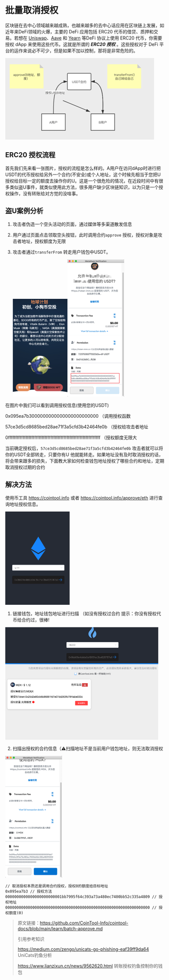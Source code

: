 # 批量取消授权

区块链在去中心领域越来越成熟，也越来越多的去中心话应用在区块链上发展，如近年来DeFi领域的火爆，主要的 DeFi 应用包括 ERC20 代币的借贷、质押和交易。若想在 [Uniswap](https://uniswap.org/)、[Aave](https://aave.com/) 和 [Yearn](https://yearn.finance/) 等DeFi 协议上使用 ERC20 代币，你需要授权 dApp 来使用这些代币。这就是所谓的 ***ERC20 授权*** 。这些授权对于 DeFi 平台的运作来说必不可少，但是如果不加以控制，那将是非常危险的。

<img src="../.gitbook/assets/approve.png" alt="approve" style="zoom:50%;" />

## ERC20 授权流程

首先我们先来看一张图片，授权的流程是怎么样的。A用户在访问dApp时进行把USDT的代币授权给另外一个合约(不安全)或个人地址，这个时候先相当于您把U授权给目标一定的额度去操作你的U。这是一个很危险的情况，在近段时间中有很多类似盗U事件，就类似使用此方法，很多用户缺少区块链知识，以为只是一个授权操作，没有转账给对方觉的没啥事。



## 盗U案例分析

1. 攻击者伪造一个空头活动的页面，通过媒体等多渠道散发信息

2. 用户通过页面点击领取空头按钮，此时调用合约`approve` 授权，授权对象是攻击者地址，授权额度为无限

3. 攻击者通过`transferFrom` 转走用户钱包中USDT。

   <img src="../.gitbook/assets/Snipaste_2021-09-29_14-49-29.png" alt="approve" style="zoom:50%;" /><img src="../.gitbook/assets/Snipaste_2021-09-29_14-51-41.png" alt="approve" style="zoom:50%;" />

在图片中我们可以看到调用授权信息(使用您的USDT)

0x095ea7b3000000000000000000000000 （调用授权函数

57ce3d5cd8685bed28ae71f3a5cfd3b42464fe0b （授权给攻击者地址

0fffffffffffffffffffffffffffffffffffffffffffffffffffffffffffffff （授权额度无限大

当前确定授权后，`57ce3d5cd8685bed28ae71f3a5cfd3b42464fe0b` 攻击者就可以将你的USDT全部转走，只要你有U 他就能转走。如果地址没有及时取消授权的话，将会带来跟多的损失，下面教大家如何检查钱包地址授权了哪些合约和地址，定期取消授权过期的合约



## 解决方法



使用币工具 https://cointool.info 或者 https://cointool.info/approve/eth 进行查询地址授权信息。

<img src="../.gitbook/assets/Snipaste_2021-09-29_15-10-52.png" alt="approve" style="zoom:50%;" />

1. 链接钱包，地址钱包地址进行扫描 （如没有授权过合约  提示：你没有授权代币给合约过，很棒!

<img src="../.gitbook/assets/Snipaste_2021-09-29_15-13-14.png" alt="approve" style="zoom:50%;" />

2. 扫描出授权的合约信息（⚠️扫描地址不是当前用户钱包地址，则无法取消授权

<img src="../.gitbook/assets/Snipaste_2021-09-29_15-15-51.png" alt="approve" style="zoom:50%;" />

```solidity
// 取消授权本质还是调用合约授权，授权0的额度给目标地址
0x095ea7b3 // 授权方法
0000000000000000000000001bb7995f64c393a73a480ec7400bb52c335a4809 // 授权地址
0000000000000000000000000000000000000000000000000000000000000000 // 授权额度(0)
```



> 原文链接：https://github.com/CoinTool-Info/cointool-docs/blob/main/learn/batch-approve.md
>
> 引用参考知识 
>
> https://medium.com/zengo/unicats-go-phishing-eaf39ff9da64 UniCats钓鱼分析
>
> https://www.lianzixun.cn/news/9562620.html 转账授权钓鱼控制你的钱包

